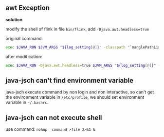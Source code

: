 ## awt Exception

**solution**

modify the shell of flink in file `bin/flink`, add `-Djava.awt.headless=true`

original command:
```bash
exec $JAVA_RUN $JVM_ARGS "${log_setting[@]}" -classpath "`manglePathList "$CC_CLASSPATH:$INTERNAL_HADOOP_CLASSPATHS"`" org.apache.flink.client.cli.CliFrontend "$@"
```

after modification:
```bash
exec $JAVA_RUN -Djava.awt.headless=true $JVM_ARGS "${log_setting[@]}" -classpath "`manglePathList "$CC_CLASSPATH:$INTERNAL_HADOOP_CLASSPATHS"`" org.apache.flink.client.cli.CliFrontend "$@"
```

## java-jsch can't find environment variable

java-jsch execute command by non login and non interactive, so can't get the environment variable in `/etc/profile`, we should set environment variable in `~/.bashrc`.

## java-jsch can not execute shell 

use command: `nohup  command >file 2>&1 &`

